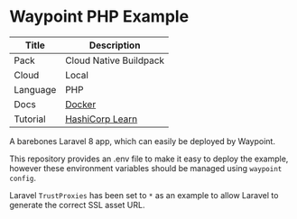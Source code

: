 # Waypoint PHP Example

|Title|Description|
|---|---|
|Pack|Cloud Native Buildpack|
|Cloud|Local|
|Language|PHP|
|Docs|[Docker](https://www.waypointproject.io/plugins/docker)|
|Tutorial|[HashiCorp Learn](https://learn.hashicorp.com/tutorials/waypoint/get-started-docker)|

A barebones Laravel 8 app, which can easily be deployed by Waypoint.

This repository provides an .env file to make it easy to deploy the example,
however these environment variables should be managed using `waypoint config`.

Laravel `TrustProxies` has been set to `*` as an example to allow Laravel to
generate the correct SSL asset URL.
